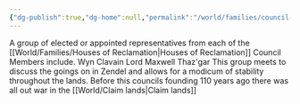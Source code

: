 ```yaml
---
{"dg-publish":true,"dg-home":null,"permalink":"/world/families/council-of-reclamation/","dgPassFrontmatter":true,"created":"2025-03-10T16:44:25.162-04:00","updated":"2025-03-16T19:10:56.540-04:00"}
---
```



A group of elected or appointed representatives from each of the [[World/Families/Houses of Reclamation\|Houses of Reclamation]]
Council Members include. 
Wyn Clavain
Lord Maxwell
Thaz'gar
This group meets to discuss the goings on in Zendel and allows for a modicum of stability throughout the lands. 
Before this councils founding 110 years ago there was all out war in the [[World/Claim lands\|Claim lands]]